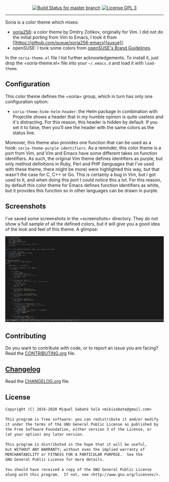 <p align="center">
  <a href="https://travis-ci.org/mssola/soria" title="Travis CI status for the master branch"><img src="https://travis-ci.org/mssola/soria.svg?branch=master" alt="Build Status for master branch" /></a>
  <a href="http://www.gnu.org/licenses/gpl-3.0.txt" rel="nofollow"><img alt="License GPL 3" src="https://img.shields.io/badge/license-GPL_3-blue.svg" style="max-width:100%;"></a>
</p>

---

Soria is a color theme which mixes:

- [xoria256](http://www.vim.org/scripts/script.php?script_id=2140): a color
  theme by Dmitry Zotikov, originally for Vim. I did not do the initial porting
  from Vim to Emacs, I took it from [[https://github.com/suxue/xoria256-emacs][suxue]].
- openSUSE: I took some colors from [openSUSE's Brand Guidelines](http://opensuse.github.io/branding-guidelines/).

In the `soria-theme.el` file I list further acknowledgements. To install it,
just drop the =soria-theme.el= file into your `~/.emacs.d` and load it with
`load-theme`.

## Configuration

This color theme defines the =soria= group, which in turn has only one
configuration option:

- `soria-theme-hide-helm-header`: the Helm package in combination with
  Projectile shows a header that in my humble opinion is quite useless and it's
  distracting. For this reason, this header is hidden by default. If you set it
  to false, then you'll see the header with the same colors as the status line.

Moreover, this theme also provides one function that can be used as a hook:
`soria-theme-purple-identifiers`. As a reminder, this color theme is a port from
Vim, and Vim and Emacs have some different takes on function identifiers. As
such, the original Vim theme defines identifiers as purple, but only method
definitions in Ruby, Perl and PHP (languages that I've used with these theme,
there might be more) were highlighted this way, but that wasn't the case for C,
C++ or Go. This is certainly a bug in Vim, but I got used to it, and when doing
this port I could notice this a lot. For this reason, by default this color
theme for Emacs defines function identifiers as white, but it provides this
function so in other languages can be drawn in purple.

## Screenshots

I've saved some screenshots in the =screenshots= directory. They do not show a
full sample of all the defined colors, but it will give you a good idea of the
look and feel of this theme. A glimpse:

![Overview screenshot](screenshots/c.png)

## Contributing

Do you want to contribute with code, or to report an issue you are facing? Read
the [CONTRIBUTING.org](./CONTRIBUTING.org) file.

## [Changelog](https://pbs.twimg.com/media/DJDYCcLXcAA_eIo?format=jpg&name=small)

Read the [CHANGELOG.org](./CHANGELOG.org) file.

## License

```
Copyright (C) 2016-2020 Miquel Sabaté Solà <mikisabate@gmail.com>

This program is free software: you can redistribute it and/or modify
it under the terms of the GNU General Public License as published by
the Free Software Foundation, either version 3 of the License, or
(at your option) any later version.

This program is distributed in the hope that it will be useful,
but WITHOUT ANY WARRANTY; without even the implied warranty of
MERCHANTABILITY or FITNESS FOR A PARTICULAR PURPOSE.  See the
GNU General Public License for more details.

You should have received a copy of the GNU General Public License
along with this program.  If not, see <http://www.gnu.org/licenses/>.
```
